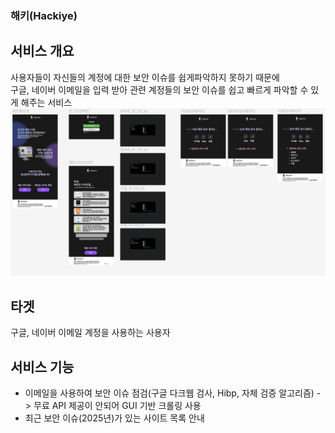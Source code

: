 ### 해키(Hackiye)

## 서비스 개요
사용자들이 자신들의 계정에 대한 보안 이슈를 쉽게파악하지 못하기 때문에<br>
구글, 네이버 이메일을 입력 받아 관련 계정들의 보안 이슈를 쉽고 빠르게 파악할 수 있게 해주는 서비스
<img src="./img.png">

## 타겟
구글, 네이버 이메일 계정을 사용하는 사용자

## 서비스 기능
- 이메일을 사용하여 보안 이슈 점검(구글 다크웹 검사, Hibp, 자체 검증 알고리즘) -> 무료 API 제공이 안되어 GUI 기반 크롤링 사용
- 최근 보안 이슈(2025년)가 있는 사이트 목록 안내



